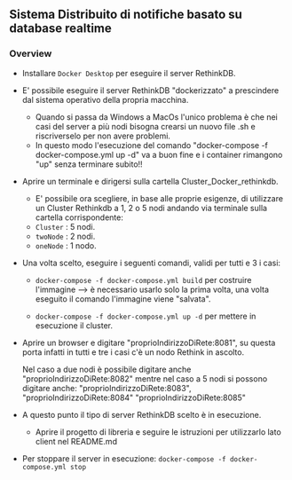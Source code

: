 ## Sistema Distribuito di notifiche basato su database realtime

### Overview

- Installare `Docker Desktop` per eseguire il server RethinkDB.

- E' possibile eseguire il server RethinkDB "dockerizzato" a prescindere dal sistema operativo della propria macchina.
  * Quando si passa da Windows a MacOs l'unico problema è che nei casi del server a più nodi bisogna crearsi un nuovo file .sh e riscriverselo per non avere problemi.
  * In questo modo l'esecuzione del comando "docker-compose -f docker-compose.yml up -d" va a buon fine e i container rimangono "up" senza terminare subito!!

- Aprire un terminale e dirigersi sulla cartella Cluster_Docker_rethinkdb.
  * E' possibile ora scegliere, in base alle proprie esigenze, di utilizzare un Cluster Rethinkdb a 1, 2 o 5 nodi andando via terminale sulla cartella corrispondente:

   + `Cluster` : 5 nodi.
   + `twoNode` : 2 nodi.
   + `oneNode` : 1 nodo.


- Una volta scelto, eseguire i seguenti comandi, validi per tutti e 3 i casi:
  * `docker-compose -f docker-compose.yml build` per costruire l'immagine --> è necessario usarlo solo la prima volta, una volta eseguito il comando l'immagine viene "salvata".

  * `docker-compose -f docker-compose.yml up -d` per mettere in esecuzione il cluster.

- Aprire un browser e digitare "proprioIndirizzoDiRete:8081", su questa porta infatti in tutti e tre i casi c'è un nodo Rethink in ascolto.

  Nel caso a due nodi è possibile digitare anche "proprioIndirizzoDiRete:8082" mentre nel caso a 5 nodi si possono digitare anche: "proprioIndirizzoDiRete:8083", "proprioIndirizzoDiRete:8084" "proprioIndirizzoDiRete:8085"

- A questo punto il tipo di server RethinkDB scelto è in esecuzione.
  * Aprire il progetto di libreria e seguire le istruzioni per utilizzarlo lato client nel README.md

- Per stoppare il server in esecuzione: `docker-compose -f docker-compose.yml stop` 